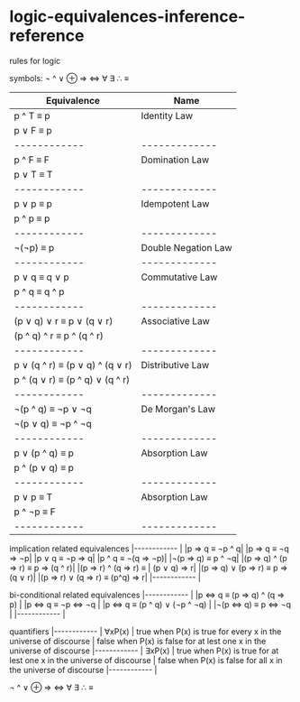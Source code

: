# logic-equivalences-inference-reference
rules for logic

symbols:
¬ ^ ∨ ⊕ ⇒ ⇔ ∀ ∃ ∴ ≡

|Equivalence | Name|
|------------ | -------------|
|p ^ T ≡ p | Identity Law|
|p ∨ F ≡ p | |
|------------ | -------------|
|p ^ F ≡ F | Domination Law|
|p ∨ T ≡ T | |
|------------ | -------------|
|p ∨ p ≡ p | Idempotent Law|
|p ^ p ≡ p | |
|------------ | -------------|
|¬(¬p) ≡ p | Double Negation Law|
|------------ | -------------|
|p ∨ q ≡ q ∨ p | Commutative Law|
|p ^ q ≡ q ^ p | |
|------------ | -------------|
|(p ∨ q) ∨ r ≡ p ∨ (q ∨ r) | Associative Law|
|(p ^ q) ^ r ≡ p ^ (q ^ r) | |
|------------ | -------------|
|p ∨ (q ^ r) ≡ (p ∨ q) ^ (q ∨ r) | Distributive Law|
|p ^ (q ∨ r) ≡ (p ^ q) ∨ (q ^ r) | |
|------------ | -------------|
|¬(p ^ q) ≡ ¬p ∨ ¬q | De Morgan's Law|
|¬(p ∨ q) ≡ ¬p ^ ¬q | |
|------------ | -------------|
|p ∨ (p ^ q) ≡ p | Absorption Law|
|p ^ (p ∨ q) ≡ p  | |
|------------ | -------------|
|p ∨ p ≡ T | Absorption Law|
|p ^ ¬p ≡ F  | |
|------------ | -------------|

implication related equivalences
|------------ |
|p ⇒ q ≡ ¬p ^ q|
|p ⇒ q ≡ ¬q ⇒ ¬p|
|p ∨ q ≡ ¬p ⇒ q|
|p ^ q ≡ ¬(q ⇒ ¬p)|
|¬(p ⇒ q) ≡ p ^ ¬q|
|(p ⇒ q) ^ (p ⇒ r) ≡ p ⇒ (q ^ r)|
|(p ⇒ r) ^ (q ⇒ r) ≡  | (p ∨ q) ⇒ r|
|(p ⇒ q) ∨ (p ⇒ r) ≡ p ⇒ (q ∨ r)|
|(p ⇒ r) ∨ (q ⇒ r) ≡ (p^q) ⇒ r|
|------------ |

bi-conditional related equivalences
|------------ |
|p ⇔ q ≡ (p ⇒ q) ^ (q ⇒ p) |
|p ⇔ q ≡ ¬p ⇔ ¬q |
|p ⇔ q ≡ (p ^ q) ∨ (¬p ^ ¬q) |
|¬(p ⇔ q) ≡ p ⇔ ¬q |
|------------ |

quantifiers
|------------ |
∀xP(x) | true when P(x) is true for every x in the universe of discourse | false when P(x) is false for at lest one x in the universe of discourse
|------------ |
∃xP(x) | true when P(x) is true for at lest one x in the universe of discourse | false when P(x) is false for all x in the universe of discourse
|------------ |

¬ ^ ∨ ⊕ ⇒ ⇔ ∀ ∃ ∴ ≡
